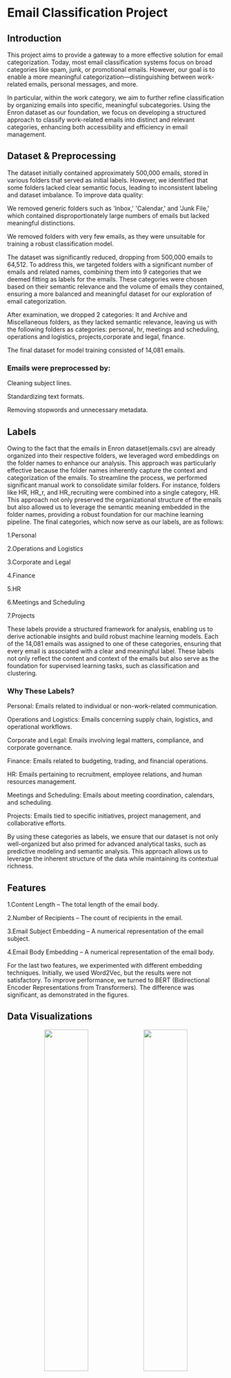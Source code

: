 # Email Classification Project

## Introduction
This project aims to provide a gateway to a more effective solution for email categorization. Today, most email classification systems focus on broad categories like spam, junk, or promotional emails. However, our goal is to enable a more meaningful categorization—distinguishing between work-related emails, personal messages, and more.

In particular, within the work category, we aim to further refine classification by organizing emails into specific, meaningful subcategories. Using the Enron dataset as our foundation, we focus on developing a structured approach to classify work-related emails into distinct and relevant categories, enhancing both accessibility and efficiency in email management.

## Dataset & Preprocessing

The dataset initially contained approximately 500,000 emails, stored in various folders that served as initial labels. However, we identified that some folders lacked clear semantic focus, leading to inconsistent labeling and dataset imbalance. To improve data quality:

We removed generic folders such as 'Inbox,' 'Calendar,' and 'Junk File,' which contained disproportionately large numbers of emails but lacked meaningful distinctions.

We removed folders with very few emails, as they were unsuitable for training a robust classification model.

The dataset was significantly reduced, dropping from 500,000 emails to 64,512. To address this, we targeted folders with a significant number of emails and related names, combining them into 9 categories that we deemed fitting as labels for the emails. These categories were chosen based on their semantic relevance and the volume of emails they contained, ensuring a more balanced and meaningful dataset for our exploration of email categorization.

After examination, we dropped 2 categories: It and  Archive and Miscellaneous folders, as they lacked semantic relevance, leaving us with the following folders as categories:
personal, hr, meetings and scheduling, operations and logistics, projects,corporate and legal, finance.

The final dataset for model training consisted of 14,081 emails.

### Emails were preprocessed by:

Cleaning subject lines.

Standardizing text formats.

Removing stopwords and unnecessary metadata.

## Labels
Owing to the fact that the emails in Enron dataset(emails.csv) are already organized into their respective folders, we leveraged word embeddings on the folder names to enhance our analysis. This approach was particularly effective because the folder names inherently capture the context and categorization of the emails. To streamline the process, we performed significant manual work to consolidate similar folders. For instance, folders like HR, HR_r, and HR_recruiting were combined into a single category, HR.
This approach not only preserved the organizational structure of the emails but also allowed us to leverage the semantic meaning embedded in the folder names, providing a robust foundation for our machine learning pipeline.
The final categories, which now serve as our labels, are as follows:

1.Personal

2.Operations and Logistics

3.Corporate and Legal

4.Finance

5.HR

6.Meetings and Scheduling

7.Projects

These labels provide a structured framework for analysis, enabling us to derive actionable insights and build robust machine learning models. Each of the 14,081 emails was assigned to one of these categories, ensuring that every email is associated with a clear and meaningful label. These labels not only reflect the content and context of the emails but also serve as the foundation for supervised learning tasks, such as classification and clustering.

### Why These Labels?

Personal: Emails related to individual or non-work-related communication.

Operations and Logistics: Emails concerning supply chain, logistics, and operational workflows.

Corporate and Legal: Emails involving legal matters, compliance, and corporate governance.

Finance: Emails related to budgeting, trading, and financial operations.

HR: Emails pertaining to recruitment, employee relations, and human resources management.

Meetings and Scheduling: Emails about meeting coordination, calendars, and scheduling.

Projects: Emails tied to specific initiatives, project management, and collaborative efforts.

By using these categories as labels, we ensure that our dataset is not only well-organized but also primed for advanced analytical tasks, such as predictive modeling and semantic analysis. This approach allows us to leverage the inherent structure of the data while maintaining its contextual richness.

## Features
1.Content Length – The total length of the email body.

2.Number of Recipients – The count of recipients in the email.

3.Email Subject Embedding – A numerical representation of the email subject.

4.Email Body Embedding – A numerical representation of the email body.

For the last two features, we experimented with different embedding techniques. Initially, we used Word2Vec, but the results were not satisfactory. To improve performance, we turned to BERT (Bidirectional Encoder Representations from Transformers). The difference was significant, as demonstrated in the figures.

## Data Visualizations

<p align="center">
  <img src="Figure/Word2Vec2DPCA.png" width="45%" style="display: inline-block;" />
  <img src="Figure/BERT2DPCA.png" width="45%" style="display: inline-block;" />
</p>

BERT embeddings demonstrate superior clustering of email data compared to Word2Vec, with more distinct and meaningful groupings visible in the PCA visualization. While Word2Vec shows scattered, overlapping distributions, BERT's contextual understanding creates clearer separation between categories, particularly for label 2, suggesting it captures more nuanced semantic relationships in email content.

<p align="center">
  <img src="Figure/Word2Vec3DPCA.png" width="45%" style="display: inline-block;" />
  <img src="Figure/BERT3DPCA.png" width="45%" style="display: inline-block;" />
</p>

The addition of a third dimension in PCA visualization further highlights the differences between embedding techniques. In the 3D space, Word2Vec (Image 1) continues to show predominantly scattered data with orange label 0 dominating, while the BERT visualization (Image 2) reveals even more distinct separation between clusters, particularly for the red label 2 points which form a cohesive region with some outlier groups. This enhanced separability in three dimensions reinforces BERT's superior ability to capture semantic relationships in email data, as the contextual embeddings maintain their structural integrity across multiple principal components, suggesting BERT would likely provide better performance for downstream classification tasks.

<p align="center">
  <img src="Figure/T-SNE_Word2Vec.png" width="45%" style="display: inline-block;" />
  <img src="Figure/T-SNE_BERT.png" width="45%" style="display: inline-block;" />
</p>

As we have observed, the t-SNE technique does not break the insights from the PCA analysis; instead, it reinforces them.

# Hypothesis

The t-SNE and PCA visualizations reveal the inherent complexity of our email embedding space. As we compare Word2Vec and BERT representations through both dimensionality reduction techniques, a clear pattern emerges. The data exhibits significant non-linear characteristics with intricate cluster structures that resist simple separation.

BERT embeddings consistently demonstrate superior cluster formation compared to Word2Vec, with more defined boundaries between email categories. This is particularly evident in the t-SNE visualizations, where BERT's contextual understanding creates distinctive satellite clusters for category 2 (red) and clearer separation for other categories. 

Word2Vec, while showing some clustering tendencies, produces more overlapping distributions with less defined category boundaries.
Model Selection Implications
Given the non-linear separability and high dimensionality of these embeddings, simpler models like Logistic Regression would indeed struggle to establish effective decision boundaries. 

The complex interrelationships between data points require algorithms capable of modeling non-linear patterns across multiple dimensions.
SVM with RBF kernel stands as a more promising approach, as it can project the data into higher-dimensional spaces to find separation planes invisible in the original feature space.

Its ability to capture intricate patterns makes it well-suited for classifying the semantically rich representations that BERT produces.

These visualizations strongly suggest that leveraging BERT embeddings with non-linear classifiers would yield the most effective email categorization system, capitalizing on both the quality of the representation and the classifier's ability to establish appropriate decision boundaries in complex feature spaces


## Machine Learning Models Used
To classify emails effectively, we experimented with multiple models:

### Multi Class Logistic Regression

Multi-class Logistic Regression is expected to underperform compared to other models due to the high dimensionality of our dataset and the lack of clearly separable classes. Given the complex nature of our features, linear decision boundaries may struggle to capture meaningful distinctions between categories, leading to suboptimal classification performance.

### Random Forest

Random Forest is expected to perform well due to its ability to handle high-dimensional data and capture complex decision boundaries. By aggregating multiple decision trees, it reduces overfitting and improves generalization. Additionally, its ensemble nature helps mitigate the impact of noisy or overlapping data, making it a strong candidate for classification in our dataset.

### Support Vector Machine

Support Vector Machines (SVM) are expected to perform reasonably well, especially with the right kernel choice.
Given our high-dimensional data, SVM with a nonlinear kernel (such as RBF) can effectively capture complex decision boundaries by mapping the data into a higher-dimensional space where it becomes more separable. The RBF kernel transforms the input space using a similarity measure based on distance, allowing it to handle intricate patterns that a linear kernel would struggle with. This makes it particularly useful when class distributions overlap or when relationships between features are highly nonlinear.


## Key Findings & Impact

add here how each performed with direction to the respected figure's

### Multi Class Logistic Regression


### Random Forest
perform 

### Support Vector Machine


We observed that Word2Vec did not provide satisfactory separation or model results for our email categorization task. Upon further research, we discovered that Word2Vec generates word vectors in a way that does not always preserve the semantic meaning of words, especially in contexts where word order and deeper contextual understanding are crucial.

To address this, we transitioned to using BERT (Bidirectional Encoder Representations from Transformers) for vectorizing the email text. Unlike Word2Vec, BERT captures the contextual meaning of words by considering the entire sentence structure, resulting in richer and more semantically meaningful embeddings.

## Future Improvements

### Diversify Data Sources
Expand Data Collection: Currently, we rely on the Ernon dataset, which primarily consists of business corporate data. To achieve a more comprehensive understanding, we should incorporate data from various sectors such as:

Universities: Academic and research data.

Hospitals: Healthcare and medical records.

Construction: Infrastructure and project-related data.

Other Fields: Include data from retail, technology, agriculture, and more.

Categorize Jobs: By integrating data from multiple sectors, we can better categorize and analyze job roles across different industries.

### Integrate Advanced Algorithms
Explore Complex Models: While we have utilized algorithms like Random Forest, DBSCAN, Logistic Regression (LG), and Support Vector Machines (SVM), there is potential to integrate more sophisticated models such as:

Check GBM, XGBoost, hyperparameter!
Gradient Boosting Machines (GBM): For improved predictive accuracy.

XGBoost/LightGBM: Efficient and scalable implementations of gradient boosting.

Neural Networks: Deep learning models for capturing complex patterns.

Ensemble Methods: Combine multiple models to enhance performance.

Hyperparameter Tuning: Optimize the parameters of these algorithms to achieve better results.

### Enhance Word Embeddings
Experiment with Embedding Techniques: Explore various word embedding algorithms to better capture semantic relationships in the data. Some options include:

GloVe: Global Vectors for word representation.

FastText: For capturing subword information.

Domain-Specific Embeddings: Train embeddings on domain-specific corpora to better fit the nuances of different sectors.

### Improve Data Quality and Preprocessing

Data Cleaning: Implement more rigorous data cleaning techniques to handle missing values, outliers, and inconsistencies.

Feature Engineering: Create more informative features that can enhance model performance.



